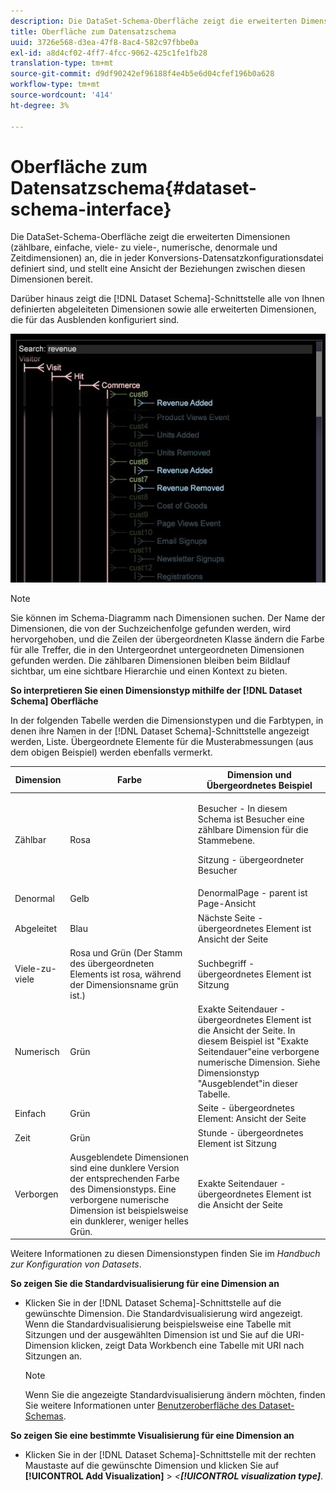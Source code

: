 ```yaml
---
description: Die DataSet-Schema-Oberfläche zeigt die erweiterten Dimensionen (zählbare, einfache, viele- zu viele-, numerische, denormale und Zeitdimensionen) an, die in jeder Konversions-Datensatzkonfigurationsdatei definiert sind, und stellt eine Ansicht der Beziehungen zwischen diesen Dimensionen bereit.
title: Oberfläche zum Datensatzschema
uuid: 3726e568-d3ea-47f8-8ac4-582c97fbbe0a
exl-id: a8d4cf02-4ff7-4fcc-9062-425c1fe1fb28
translation-type: tm+mt
source-git-commit: d9df90242ef96188f4e4b5e6d04cfef196b0a628
workflow-type: tm+mt
source-wordcount: '414'
ht-degree: 3%

---
```


# Oberfläche zum Datensatzschema{#dataset-schema-interface}

Die DataSet-Schema-Oberfläche zeigt die erweiterten Dimensionen (zählbare, einfache, viele- zu viele-, numerische, denormale und Zeitdimensionen) an, die in jeder Konversions-Datensatzkonfigurationsdatei definiert sind, und stellt eine Ansicht der Beziehungen zwischen diesen Dimensionen bereit.

Darüber hinaus zeigt die [!DNL Dataset Schema]-Schnittstelle alle von Ihnen definierten abgeleiteten Dimensionen sowie alle erweiterten Dimensionen, die für das Ausblenden konfiguriert sind.

![](assets/vis_DatasetSchema_Example2.png)

>[!NOTE]
>
>Sie können im Schema-Diagramm nach Dimensionen suchen. Der Name der Dimensionen, die von der Suchzeichenfolge gefunden werden, wird hervorgehoben, und die Zeilen der übergeordneten Klasse ändern die Farbe für alle Treffer, die in den Untergeordnet untergeordneten Dimensionen gefunden werden. Die zählbaren Dimensionen bleiben beim Bildlauf sichtbar, um eine sichtbare Hierarchie und einen Kontext zu bieten.

**So interpretieren Sie einen Dimensionstyp mithilfe der  [!DNL Dataset Schema] Oberfläche**

In der folgenden Tabelle werden die Dimensionstypen und die Farbtypen, in denen ihre Namen in der [!DNL Dataset Schema]-Schnittstelle angezeigt werden, Liste. Übergeordnete Elemente für die Musterabmessungen (aus dem obigen Beispiel) werden ebenfalls vermerkt.

<table id="table_CF888522626E49A4A10D87085CAB5CC1"> 
 <thead> 
  <tr> 
   <th colname="col1" class="entry"> Dimension </th> 
   <th colname="col2" class="entry"> Farbe </th> 
   <th colname="col3" class="entry"> Dimension und Übergeordnetes Beispiel </th> 
  </tr> 
 </thead>
 <tbody> 
  <tr> 
   <td colname="col1"> Zählbar </td> 
   <td colname="col2"> Rosa </td> 
   <td colname="col3"> <p>Besucher - In diesem Schema ist Besucher eine zählbare Dimension für die Stammebene. </p> <p>Sitzung - übergeordneter Besucher </p> </td> 
  </tr> 
  <tr> 
   <td colname="col1"> Denormal </td> 
   <td colname="col2"> Gelb </td> 
   <td colname="col3"> DenormalPage - parent ist Page-Ansicht </td> 
  </tr> 
  <tr> 
   <td colname="col1"> Abgeleitet </td> 
   <td colname="col2"> Blau </td> 
   <td colname="col3"> Nächste Seite - übergeordnetes Element ist Ansicht der Seite </td> 
  </tr> 
  <tr> 
   <td colname="col1"> Viele-zu-viele </td> 
   <td colname="col2"> Rosa und Grün (Der Stamm des übergeordneten Elements ist rosa, während der Dimensionsname grün ist.) </td> 
   <td colname="col3"> Suchbegriff - übergeordnetes Element ist Sitzung </td> 
  </tr> 
  <tr> 
   <td colname="col1"> Numerisch </td> 
   <td colname="col2"> Grün </td> 
   <td colname="col3"> Exakte Seitendauer - übergeordnetes Element ist die Ansicht der Seite. In diesem Beispiel ist "Exakte Seitendauer"eine verborgene numerische Dimension. Siehe Dimensionstyp "Ausgeblendet"in dieser Tabelle. </td> 
  </tr> 
  <tr> 
   <td colname="col1"> Einfach </td> 
   <td colname="col2"> Grün </td> 
   <td colname="col3"> Seite - übergeordnetes Element: Ansicht der Seite </td> 
  </tr> 
  <tr> 
   <td colname="col1"> Zeit </td> 
   <td colname="col2"> Grün </td> 
   <td colname="col3"> Stunde - übergeordnetes Element ist Sitzung </td> 
  </tr> 
  <tr> 
   <td colname="col1"> Verborgen </td> 
   <td colname="col2"> Ausgeblendete Dimensionen sind eine dunklere Version der entsprechenden Farbe des Dimensionstyps. Eine verborgene numerische Dimension ist beispielsweise ein dunklerer, weniger helles Grün. </td> 
   <td colname="col3"> Exakte Seitendauer - übergeordnetes Element ist die Ansicht der Seite </td> 
  </tr> 
 </tbody> 
</table>

Weitere Informationen zu diesen Dimensionstypen finden Sie im *Handbuch zur Konfiguration von Datasets*.

**So zeigen Sie die Standardvisualisierung für eine Dimension an**

* Klicken Sie in der [!DNL Dataset Schema]-Schnittstelle auf die gewünschte Dimension. Die Standardvisualisierung wird angezeigt. Wenn die Standardvisualisierung beispielsweise eine Tabelle mit Sitzungen und der ausgewählten Dimension ist und Sie auf die URI-Dimension klicken, zeigt Data Workbench eine Tabelle mit URI nach Sitzungen an.

   >[!NOTE]
   >
   >Wenn Sie die angezeigte Standardvisualisierung ändern möchten, finden Sie weitere Informationen unter [Benutzeroberfläche des Dataset-Schemas](../../../home/c-get-started/c-admin-intrf/c-dtst-sch-intrf.md#concept-e147b3a5b542453ca2b121e1c85bb175).

**So zeigen Sie eine bestimmte Visualisierung für eine Dimension an**

* Klicken Sie in der [!DNL Dataset Schema]-Schnittstelle mit der rechten Maustaste auf die gewünschte Dimension und klicken Sie auf **[!UICONTROL Add Visualization]** > *&lt;**[!UICONTROL visualization type]***.
